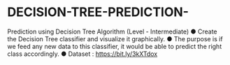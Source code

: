 # DECISION-TREE-PREDICTION-
Prediction using Decision Tree  Algorithm (Level - Intermediate) ● Create the Decision Tree classifier and visualize it graphically.  ● The purpose is if we feed any new data to this classifier, it would be able to  predict the right class accordingly.  ● Dataset : https://bit.ly/3kXTdox
